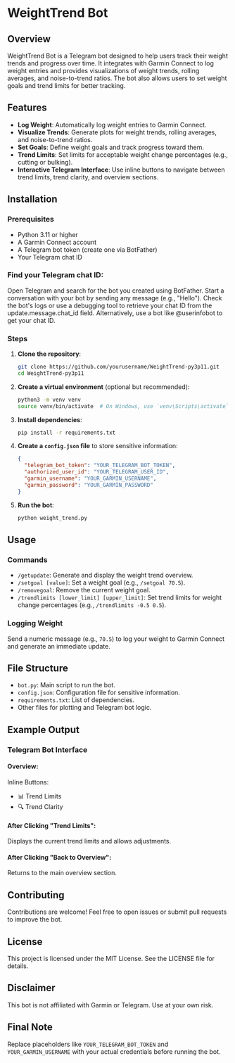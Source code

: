# WeightTrend Bot

## Overview
WeightTrend Bot is a Telegram bot designed to help users track their weight trends and progress over time. It integrates with Garmin Connect to log weight entries and provides visualizations of weight trends, rolling averages, and noise-to-trend ratios. The bot also allows users to set weight goals and trend limits for better tracking.

## Features
- **Log Weight**: Automatically log weight entries to Garmin Connect.
- **Visualize Trends**: Generate plots for weight trends, rolling averages, and noise-to-trend ratios.
- **Set Goals**: Define weight goals and track progress toward them.
- **Trend Limits**: Set limits for acceptable weight change percentages (e.g., cutting or bulking).
- **Interactive Telegram Interface**: Use inline buttons to navigate between trend limits, trend clarity, and overview sections.

## Installation

### Prerequisites
- Python 3.11 or higher
- A Garmin Connect account
- A Telegram bot token (create one via BotFather)
- Your Telegram chat ID

### Find your Telegram chat ID:
Open Telegram and search for the bot you created using BotFather.
Start a conversation with your bot by sending any message (e.g., "Hello").
Check the bot's logs or use a debugging tool to retrieve your chat ID from the update.message.chat_id field.
Alternatively, use a bot like @userinfobot to get your chat ID.

### Steps
1. **Clone the repository**:
    ```bash
    git clone https://github.com/yourusername/WeightTrend-py3p11.git
    cd WeightTrend-py3p11
    ```

2. **Create a virtual environment** (optional but recommended):
    ```bash
    python3 -m venv venv
    source venv/bin/activate  # On Windows, use `venv\Scripts\activate`
    ```

3. **Install dependencies**:
    ```bash
    pip install -r requirements.txt
    ```

4. **Create a `config.json` file** to store sensitive information:
    ```json
    {
      "telegram_bot_token": "YOUR_TELEGRAM_BOT_TOKEN",
      "authorized_user_id": "YOUR_TELEGRAM_USER_ID",
      "garmin_username": "YOUR_GARMIN_USERNAME",
      "garmin_password": "YOUR_GARMIN_PASSWORD"
    }
    ```

5. **Run the bot**:
    ```bash
    python weight_trend.py
    ```

## Usage

### Commands
- `/getupdate`: Generate and display the weight trend overview.
- `/setgoal [value]`: Set a weight goal (e.g., `/setgoal 70.5`).
- `/removegoal`: Remove the current weight goal.
- `/trendlimits [lower_limit] [upper_limit]`: Set trend limits for weight change percentages (e.g., `/trendlimits -0.5 0.5`).

### Logging Weight
Send a numeric message (e.g., `70.5`) to log your weight to Garmin Connect and generate an immediate update.

## File Structure
- `bot.py`: Main script to run the bot.
- `config.json`: Configuration file for sensitive information.
- `requirements.txt`: List of dependencies.
- Other files for plotting and Telegram bot logic.

## Example Output

### Telegram Bot Interface
#### Overview:
Inline Buttons:
- 📊 Trend Limits
- 🔍 Trend Clarity

#### After Clicking "Trend Limits":
Displays the current trend limits and allows adjustments.

#### After Clicking "Back to Overview":
Returns to the main overview section.

## Contributing
Contributions are welcome! Feel free to open issues or submit pull requests to improve the bot.

## License
This project is licensed under the MIT License. See the LICENSE file for details.

## Disclaimer
This bot is not affiliated with Garmin or Telegram. Use at your own risk.

## Final Note
Replace placeholders like `YOUR_TELEGRAM_BOT_TOKEN` and `YOUR_GARMIN_USERNAME` with your actual credentials before running the bot.